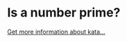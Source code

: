 Is a number prime?
=
[Get more information about kata...](https://www.codewars.com//kata/5262119038c0985a5b00029f)